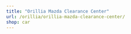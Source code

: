 ```yaml
---
title: "Orillia Mazda Clearance Center"
url: /orillia/orillia-mazda-clearance-center/
shop: car
---
```

